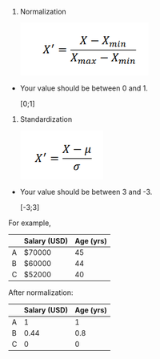 1. Normalization
    
    ![Normalization](/pic/Normalization.png)
    
- Your value should be between 0 and 1.
    
    [0;1]
    
1. Standardization
    
    ![Standardization](/pic/Standardization.png)
    
- Your value should be between 3 and -3.
    
    [-3;3]
    

For example,

|  | Salary (USD) | Age (yrs) |
| --- | --- | --- |
| A | $70000 | 45 |
| B | $60000 | 44 |
| C | $52000 | 40 |

After normalization:

|  | Salary (USD) | Age (yrs) |
| --- | --- | --- |
| A | 1 | 1 |
| B | 0.44 | 0.8 |
| C | 0 | 0 |